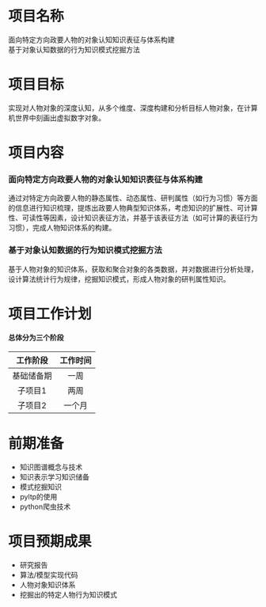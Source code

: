 # 项目名称
面向特定方向政要人物的对象认知知识表征与体系构建<br>
基于对象认知数据的行为知识模式挖掘方法

# 项目目标
实现对人物对象的深度认知，从多个维度、深度构建和分析目标人物对象，在计算机世界中刻画出虚拟数字对象。

# 项目内容
### 面向特定方向政要人物的对象认知知识表征与体系构建
通过对特定方向政要人物的静态属性、动态属性、研判属性（如行为习惯）等方面的信息进行知识梳理，提炼出政要人物典型知识体系，考虑知识的扩展性、可计算性、可读性等因素，设计知识表征方法，并基于该表征方法（如可计算的表征行为习惯），完成人物知识体系的构建。
### 基于对象认知数据的行为知识模式挖掘方法
基于人物对象的知识体系，获取和聚合对象的各类数据，并对数据进行分析处理，设计算法统计行为规律，挖掘知识模式，形成人物对象的研判属性知识。

# 项目工作计划
#### 总体分为三个阶段
工作阶段	| 工作时间
:----------:|:--------:|
基础储备期	| 一周
子项目1	| 两周
子项目2	| 一个月

# 前期准备
- 知识图谱概念与技术
- 知识表示学习知识储备
- 模式挖掘知识
- pyltp的使用
- python爬虫技术

# 项目预期成果
- 研究报告
- 算法/模型实现代码
- 人物对象知识体系
- 挖掘出的特定人物行为知识模式
